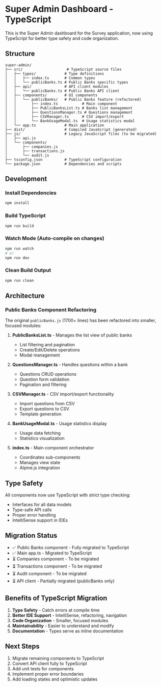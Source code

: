 # Super Admin Dashboard - TypeScript

This is the Super Admin dashboard for the Survey application, now using TypeScript for better type safety and code organization.

## Structure

```
super-admin/
├── src/                    # TypeScript source files
│   ├── types/             # Type definitions
│   │   ├── index.ts       # Common types
│   │   └── publicBanks.ts # Public Banks specific types
│   ├── api/               # API client modules
│   │   └── publicBanks.ts # Public Banks API client
│   ├── components/        # UI components
│   │   └── publicBanks/   # Public Banks feature (refactored)
│   │       ├── index.ts           # Main component
│   │       ├── PublicBanksList.ts # Banks list management
│   │       ├── QuestionsManager.ts # Questions management
│   │       ├── CSVManager.ts      # CSV import/export
│   │       └── BankUsageModal.ts  # Usage statistics modal
│   └── app.ts             # Main application
├── dist/                  # Compiled JavaScript (generated)
├── js/                    # Legacy JavaScript files (to be migrated)
│   ├── api.js
│   └── components/
│       ├── companies.js
│       ├── transactions.js
│       └── audit.js
├── tsconfig.json          # TypeScript configuration
└── package.json           # Dependencies and scripts
```

## Development

### Install Dependencies

```bash
npm install
```

### Build TypeScript

```bash
npm run build
```

### Watch Mode (Auto-compile on changes)

```bash
npm run watch
# or
npm run dev
```

### Clean Build Output

```bash
npm run clean
```

## Architecture

### Public Banks Component Refactoring

The original `publicBanks.js` (1700+ lines) has been refactored into smaller, focused modules:

1. **PublicBanksList.ts** - Manages the list view of public banks
   - List filtering and pagination
   - Create/Edit/Delete operations
   - Modal management

2. **QuestionsManager.ts** - Handles questions within a bank
   - Questions CRUD operations
   - Question form validation
   - Pagination and filtering

3. **CSVManager.ts** - CSV import/export functionality
   - Import questions from CSV
   - Export questions to CSV
   - Template generation

4. **BankUsageModal.ts** - Usage statistics display
   - Usage data fetching
   - Statistics visualization

5. **index.ts** - Main component orchestrator
   - Coordinates sub-components
   - Manages view state
   - Alpine.js integration

## Type Safety

All components now use TypeScript with strict type checking:

- Interfaces for all data models
- Type-safe API calls
- Proper error handling
- IntelliSense support in IDEs

## Migration Status

- ✅ Public Banks component - Fully migrated to TypeScript
- ✅ Main app.ts - Migrated to TypeScript
- ⏳ Companies component - To be migrated
- ⏳ Transactions component - To be migrated
- ⏳ Audit component - To be migrated
- ⏳ API client - Partially migrated (publicBanks only)

## Benefits of TypeScript Migration

1. **Type Safety** - Catch errors at compile time
2. **Better IDE Support** - IntelliSense, refactoring, navigation
3. **Code Organization** - Smaller, focused modules
4. **Maintainability** - Easier to understand and modify
5. **Documentation** - Types serve as inline documentation

## Next Steps

1. Migrate remaining components to TypeScript
2. Convert API client fully to TypeScript
3. Add unit tests for components
4. Implement proper error boundaries
5. Add loading states and optimistic updates